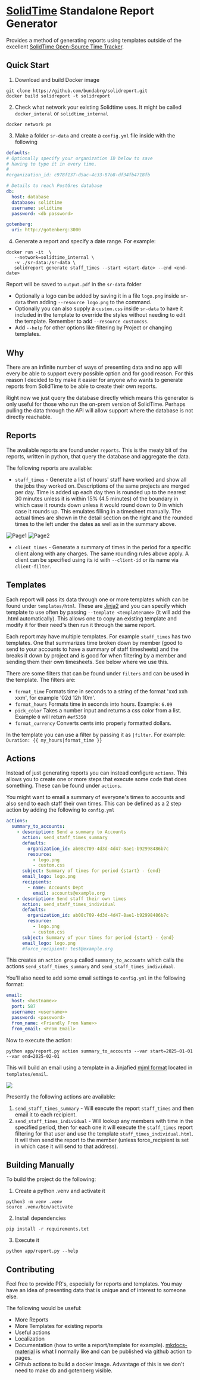 # [SolidTime](https://github.com/solidtime-io/solidtime) Standalone Report Generator

Provides a method of generating reports using templates outside of the
excellent [SolidTime Open-Source Time Tracker](https://github.com/solidtime-io/solidtime).

## Quick Start

1. Download and build Docker image

```shell
git clone https://github.com/bundabrg/solidreport.git
docker build solidreport -t solidreport
```

2. Check what network your existing Solidtime uses. It might be called `docker_interal` or `solidtime_internal`

```shell
docker network ps
```

3. Make a folder `sr-data` and create a `config.yml` file inside with the following

```yaml
defaults:
# Optionally specify your organization ID below to save
# having to type it in every time.
#
#organization_id: c978f137-d5ac-4c33-87b8-df34fb4718fb

# Details to reach PostGres database
db:
  host: database
  database: solidtime
  username: solidtime
  password: <db password>

gotenberg:
  uri: http://gotenberg:3000
```

4. Generate a report and specify a date range. For example:

```shell
docker run -it  \
   --network=solidtime_internal \
   -v ./sr-data:/sr-data \
   solidreport generate staff_times --start <start-date> --end <end-date>
```

Report will be saved to `output.pdf` in the `sr-data` folder

- Optionally a logo can be added by saving it in a file `logo.png` inside `sr-data` then adding `--resource logo.png` to
  the command.
- Optionally you can also supply a `custom.css` inside `sr-data` to have it included in the template to override the
  styles without
  needing to edit the template. Remember to add `--resource customcss`.
- Add `--help` for other options like filtering by Project or changing templates.

## Why

There are an infinite number of ways of presenting data and no app will every be able to support
every possible option and for good reason. For this reason I decided to try make it easier for anyone
who wants to generate reports from SolidTime to be able to create their own reports.

Right now we just query the database directly which means this generator is only useful for those
who run the on-prem version of SolidTime. Perhaps pulling the data through the API will
allow support where the database is not directly reachable.

## Reports

The available reports are found under `reports`. This is the meaty bit of the
reports, written in python, that query the database and aggregate the data.

The following reports are available:

- `staff_times` - Generate a list of hours' staff have worked and show all the jobs they worked on.
  Descriptions of the same projects are merged per day. Time is added up each day then is rounded up to the nearest 30
  minutes unless it is within 15% (4.5 minutes) of the boundary in which case it rounds down unless it would round down
  to 0 in which case it rounds up. This emulates filling in a timesheet manually. The actual times are shown in the
  detail section on the right and the rounded times to the left under the dates as well as in the summary above.

![Page1](doc/staff_times1.png)
![Page2](doc/staff_times2.png)

- `client_times` - Generate a summary of times in the period for a specific client along with any charges. The same
  rounding rules above apply. A client can be specified using its id with `--client-id` or its name via `client-filter`.

## Templates

Each report will pass its data through one or more templates which can be found under `templates/html`. These are
[Jinja2](https://jinja.palletsprojects.com/en/stable/) and you can specify which template to use often by passing
`--template <templatename>` (it will add the .html automatically). This allows one to copy an existing template and
modify it for their need's then run it through the same report.

Each report may have multiple templates. For example `staff_times` has two templates. One that summarizes time broken
down by member (good to send to your accounts to have a summary of staff timesheets) and the breaks it down by
project and is good for when filtering by a member and sending them their own timesheets. See [](#actions) below where
we use this.

There are some filters that can be found under `filters` and can be used in the template. The filters are:

- `format_time` Formats time in seconds to a string of the format 'xxd xxh xxm', for example '02d 12h 10m'.
- `format_hours` Formats time in seconds into hours. Example: `6.09`
- `pick_color` Takes a number input and returns a css color from a list. Example `0` will return `#ef5350`
- `format_currency` Converts cents into properly formatted dollars.

In the template you can use a filter by passing it as `|filter`. For example: `Duration: {{ my_hours|format_time }}`

## Actions

Instead of just generating reports you can instead configure `actions`. This allows you to create one or more steps
that execute some code that does something. These can be found under `actions`.

You might want to email a summary of everyone's times to accounts and also send to each staff their own times. This can
be defined as a 2 step action by adding the following to `config.yml`

```yaml
actions:
  summary_to_accounts:
    - description: Send a summary to Accounts
      action: send_staff_times_summary
      defaults:
        organization_id: ab08c709-4d3d-4d47-8ae1-b92998486b7c
        resource:
          - logo.png
          - custom.css
      subject: Summary of times for period {start} - {end}
      email_logo: logo.png
      recipients:
        - name: Accounts Dept
          email: accounts@example.org
    - description: Send staff their own times
      action: send_staff_times_individual
      defaults:
        organization_id: ab08c709-4d3d-4d47-8ae1-b92998486b7c
        resource:
          - logo.png
          - custom.css
      subject: Summary of your times for period {start} - {end}
      email_logo: logo.png
      #force_recipient: test@example.org
```

This creates an `action group` called `summary_to_accounts` which calls the actions `send_staff_times_summary` and
`send_staff_times_individual`.

You'll also need to add some email settings to `config.yml` in the following format:

```yaml
email:
  host: <hostname>>
  port: 587
  username: <username>>
  password: <password>
  from_name: <Friendly From Name>>
  from_email: <From Email>
```

Now to execute the action:

```shell
python app/report.py action summary_to_accounts --var start=2025-01-01 --var end=2025-02-01
```

This will build an email using a template in a Jinjafied [mjml format](mjml.io) located in `templates/email`.

![](doc/email1.png)

Presently the following actions are available:

1. `send_staff_times_summary` - Will execute the report `staff_times` and then email it to each recipient.
2. `send_staff_times_individual` - Will lookup any members with time in the specified period, then for each one it will
   execute the `staff_times` report filtering for that user and use the template `staff_times_individual.html`. It will
   then send the report to the member (unless force_recipient is set in which case it will send to that address).

## Building Manually

To build the project do the following:

1. Create a python .venv and activate it

```shell
python3 -m venv .venv
source .venv/bin/activate
```

2. Install dependencies

```shell
pip install -r requirements.txt
```

3. Execute it

```shell
python app/report.py --help
```

## Contributing

Feel free to provide PR's, especially for reports and templates. You may have an idea of presenting data that
is unique and of interest to someone else.

The following would be useful:

- More Reports
- More Templates for existing reports
- Useful actions
- Localization
- Documentation (how to write a report/template for
  example). [mkdocs-material](https://github.com/squidfunk/mkdocs-material) is what I normally like and can be published via github action to pages.
- Github actions to build a docker image. Advantage of this is we don't need to make db and gotenberg visible.